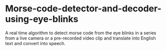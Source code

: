 # Morse-code-detector-and-decoder-using-eye-blinks
A real time algorithm to detect morse code from the eye blinks in a series from a live camera or a pre-recorded video clip and translate into English text and convert into speech.
